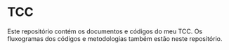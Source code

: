 # TCC

Este repositório contém os documentos e códigos do meu TCC. Os fluxogramas dos códigos e metodologias também estão neste repositório.
